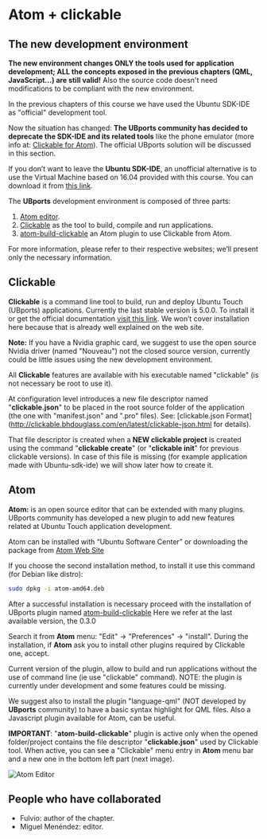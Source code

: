 # Atom + clickable

## The new development environment

**The new environment changes ONLY the tools used for application development; ALL the concepts exposed in the previous chapters (QML, JavaScript...) are still valid!**
Also the source code doesn't need modifications to be compliant with the new environment.

In the previous chapters of this course we have used the Ubuntu SDK-IDE as "official" development tool.

Now the situation has changed: **The UBports community has decided to deprecate the SDK-IDE and its related tools** like the phone emulator (more info at: [Clickable for Atom](https://ubports.com/blog/ubports-blog-1/post/clickable-for-atom-98)).
The official UBports solution will be discussed in this section.

If you don’t want to leave the **Ubuntu SDK-IDE**, an unofficial alternative is to use the Virtual Machine based on 16.04 provided with this course. You can download it from [this link](https://drive.google.com/file/d/0B9PnbdpLgp86LWNYQ0JOcnNiTVE/view).


The **UBports** development environment is composed of three parts:
1. [Atom editor](https://atom.io/).
1. [Clickable](http://clickable.bhdouglass.com/en/latest/) as the tool to build, compile and run applications.
1. [atom-build-clickable](https://atom.io/packages/atom-build-clickable) an Atom plugin to use Clickable from Atom.

For more information, please refer to their respective websites; we’ll present only the necessary information.

## Clickable

**Clickable** is a command line tool to build, run and deploy Ubuntu Touch (UBports) applications. Currently the last stable version is 5.0.0. To install it or get the official documentation [visit this link](http://clickable.bhdouglass.com/en/latest/install.html).
We won’t cover installation here because that is already well explained on the web site.

**Note:** If you have a Nvidia graphic card, we suggest to use the open source Nvidia driver (named "Nouveau") not the closed source version, currently could be little issues using the new development environment.

All **Clickable** features are available with his executable named "clickable" (is not necessary be root to use it).

At configuration level introduces a new file descriptor named "**clickable.json**" to be placed in the root source folder of the application (the one with "manifest.json" and ".pro" files). See: [clickable.json Format](http://clickable.bhdouglass.com/en/latest/clickable-json.html for details).

That file descriptor is created when a **NEW clickable project** is created using the command "**clickable create**" (or "**clickable init**" for previous clickable versions).
In case of this file is missing (for example  application made  with Ubuntu-sdk-ide) we will show later how to create it.

## Atom

**Atom:** is an open source editor that can be extended with many plugins.
UBports community has developed a new plugin to add new features related at Ubuntu Touch application development.

Atom can be installed with “Ubuntu Software Center” or downloading the package from [Atom Web Site](https://atom.io/ )

If you choose the second installation method, to install it use this command (for Debian like distro):
```bash
sudo dpkg -i atom-amd64.deb
```

After a successful installation is necessary proceed with the installation of UBports plugin named [atom-build-clickable](https://atom.io/packages/atom-build-clickable )
Here we refer at the last available version, the 0.3.0

Search it from **Atom** menu: "Edit" → "Preferences" → "install". During the installation, if **Atom** ask you to install other plugins required by Clickable one, accept.

Current version of the plugin, allow to build and run applications without the use of command line (ie  use "clickable" command). NOTE: the plugin is currently under development and some features could be missing.

We suggest also to install the plugin "language-qml" (NOT developed by **UBports** community) to have a basic syntax highlight for QML files. Also a Javascript plugin available for Atom, can be useful.

**IMPORTANT**: "**atom-build-clickable**" plugin is active only when the opened folder/project contains the file descriptor "**clickable.json**" used by Clickable tool.
When active, you can see a "Clickable" menu entry in **Atom** menu bar and a new one in the bottom left part (next image).

![Atom Editor](chapter-04-s02/01_Atom.png)

## People who have collaborated

* Fulvio: author of the chapter.
* Miguel Menéndez: editor.

